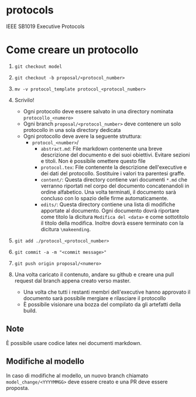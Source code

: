# protocols
IEEE SB1019 Executive Protocols

# Come creare un protocollo

1. `git checkout model`
2. `git checkout -b proposal/<protocol_number>`
3. `mv -v protocol_template protocol_<protocol_number>`
4. Scrivilo!
    - Ogni protocollo deve essere salvato in una directory nominata `protocollo_<numero>`
    - Ogni branch `proposal/<protocol_number>` deve contenere un solo protocollo in una sola directory dedicata
    - Ogni protocollo deve avere la seguente struttura:
        - `protocol_<number>`/
            - `abstract.md`: File markdown contenente una breve descrizione del documento e dei suoi obiettivi. Evitare sezioni e titoli. Non è possibile omettere questo file
            - `protocol.tex`: File contenente la descrizione dell'executive e dei dati del protocollo. Sostituire i valori tra parentesi graffe.
            - `content/`: Questa directory contiene vari documenti `*.md` che verranno riportati nel corpo del documento concatenandoli in ordine alfabetico. Una volta terminati, il documento sarà concluso con lo spazio delle firme automaticamente.
            - `edits/`: Questa directory contiene una lista di modifiche apportate al documento. Ogni documento dovrà riportare come titolo la dicitura `Modifica del <data>` e come sottotitolo il titolo della modifica. Inoltre dovrà essere terminato con la dicitura `\makeending`.

5. `git add ./protocol_<protocol_number>`
6. `git commit -a -m "<commit message>"`
7. `git push origin proposal/<numero>`
8. Una volta caricato il contenuto, andare su github e creare una pull request dal branch appena creato verso master.
    - Una volta che tutti i restanti membri dell'executive hanno approvato il documento sarà possibile mergiare e rilasciare il protocollo
    - È possibile visionare una bozza del compilato da gli artefatti della build.

## Note

È possibile usare codice latex nei documenti markdown.

## Modifiche al modello

In caso di modifiche al modello, un nuovo branch chiamato `model_change/<YYYYMMGG>` deve essere creato e una PR deve essere proposta.